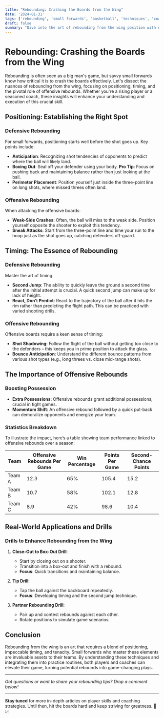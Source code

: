 ```yaml
---
title: "Rebounding: Crashing the Boards from the Wing"
date: '2024-01-31'
tags: ['rebounding', 'small forwards', 'basketball', 'techniques', 'coaching wisdom', 'offensive rebounds', 'positioning', 'timing', 'player knowledge']
draft: false
summary: "Dive into the art of rebounding from the wing position with detailed techniques and strategies for small forwards to dominate the boards."
---
```


# Rebounding: Crashing the Boards from the Wing

Rebounding is often seen as a big man's game, but savvy small forwards know how critical it is to crash the boards effectively. Let's dissect the nuances of rebounding from the wing, focusing on positioning, timing, and the pivotal role of offensive rebounds. Whether you're a rising player or a seasoned coach, these insights will enhance your understanding and execution of this crucial skill.

## Positioning: Establishing the Right Spot

### Defensive Rebounding

For small forwards, positioning starts well before the shot goes up. Key points include:
- **Anticipation**: Recognizing shot tendencies of opponents to predict where the ball will likely land.
- **Boxing Out**: Seal off your defender using your body. **Pro Tip**: Focus on pushing back and maintaining balance rather than just looking at the ball.
- **Perimeter Placement**: Position yourself just inside the three-point line on long shots, where missed threes often land.

### Offensive Rebounding

When attacking the offensive boards:
- **Weak-Side Crashes**: Often, the ball will miss to the weak side. Position yourself opposite the shooter to exploit this tendency.
- **Sneak Attacks**: Start from the three-point line and time your run to the hoop just as the shot goes up, catching defenders off-guard.

## Timing: The Essence of Rebounding

### Defensive Rebounding

Master the art of timing:
- **Second Jump**: The ability to quickly leave the ground a second time after the initial attempt is crucial. A quick second jump can make up for lack of height.
- **React, Don’t Predict**: React to the trajectory of the ball after it hits the rim rather than predicting the flight path. This can be practiced with varied shooting drills.

### Offensive Rebounding

Offensive boards require a keen sense of timing:
- **Shot Shadowing**: Follow the flight of the ball without getting too close to the defenders – this keeps you in prime position to attack the glass.
- **Bounce Anticipation**: Understand the different bounce patterns from various shot types (e.g., long threes vs. close mid-range shots).

## The Importance of Offensive Rebounds

### Boosting Possession

- **Extra Possessions**: Offensive rebounds grant additional possessions, crucial in tight games.
- **Momentum Shift**: An offensive rebound followed by a quick put-back can demoralize opponents and energize your team.

### Statistics Breakdown 

To illustrate the impact, here’s a table showing team performance linked to offensive rebounds over a season:

| Team         | Offensive Rebounds Per Game | Win Percentage | Points Per Game | Second-Chance Points |
|--------------|-----------------------------|----------------|-----------------|----------------------|
| Team A       | 12.3                        | 65%            | 105.4           | 15.2                 |
| Team B       | 10.7                        | 58%            | 102.1           | 12.8                 |
| Team C       | 8.9                         | 42%            | 98.6            | 10.4                 |

## Real-World Applications and Drills

### Drills to Enhance Rebounding from the Wing

1. **Close-Out to Box-Out Drill**:
   - Start by closing out on a shooter.
   - Transition into a box-out and finish with a rebound.
   - **Focus**: Quick transitions and maintaining balance.

2. **Tip Drill**:
   - Tap the ball against the backboard repeatedly.
   - **Focus**: Developing timing and the second jump technique.

3. **Partner Rebounding Drill**:
   - Pair up and contest rebounds against each other.
   - Rotate positions to simulate game scenarios.

## Conclusion

Rebounding from the wing is an art that requires a blend of positioning, impeccable timing, and tenacity. Small forwards who master these elements are invaluable assets to their teams. By understanding these techniques and integrating them into practice routines, both players and coaches can elevate their game, turning potential rebounds into game-changing plays.

--- 

*Got questions or want to share your rebounding tips? Drop a comment below!*

---

**Stay tuned** for more in-depth articles on player skills and coaching strategies. Until then, hit the boards hard and keep striving for greatness. 🏀📈
```
